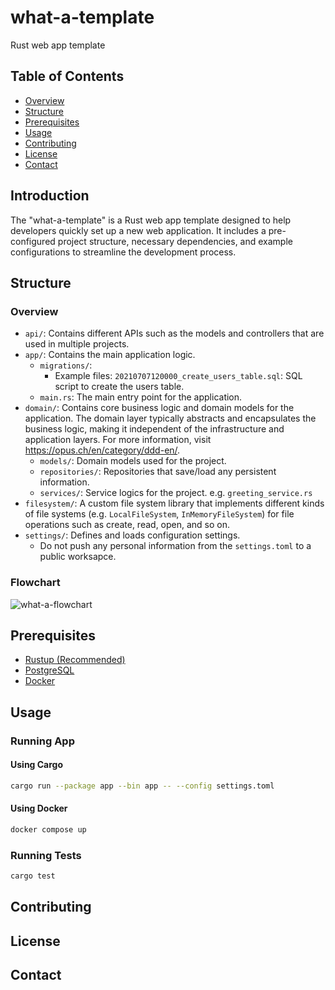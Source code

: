 # what-a-template

Rust web app template

## Table of Contents

- [Overview](#overview)
- [Structure](#structure)
- [Prerequisites](#prerequisites)
- [Usage](#usage)
- [Contributing](#contributing)
- [License](#license)
- [Contact](#contact)

## Introduction

The "what-a-template" is a Rust web app template designed to help developers quickly set up a new web application. It
includes a pre-configured project structure, necessary dependencies, and example configurations to streamline the
development process.

## Structure

### Overview

- `api/`: Contains different APIs such as the models and controllers that are used in multiple projects.
- `app/`: Contains the main application logic.
  - `migrations/`:
    - Example files: `20210707120000_create_users_table.sql`: SQL script to create the users table.
  - `main.rs`: The main entry point for the application.
- `domain/`: Contains core business logic and domain models for the application. The domain layer typically abstracts
  and encapsulates the business logic, making it independent of the infrastructure and application layers. For more
  information, visit https://opus.ch/en/category/ddd-en/.
  - `models/`: Domain models used for the project.
  - `repositories/`: Repositories that save/load any persistent information.
  - `services/`: Service logics for the project. e.g. `greeting_service.rs`
- `filesystem/`: A custom file system library that implements different kinds of file systems (e.g. `LocalFileSystem`, `InMemoryFileSystem`) for file operations such as create, read, open, and so on.
- `settings/`: Defines and loads configuration settings.
  - Do not push any personal information from the `settings.toml` to a public worksapce.

### Flowchart

![what-a-flowchart](https://github.com/user-attachments/assets/a1dae913-be68-4c66-8d4a-f915b7e82f8c)

## Prerequisites

- [Rustup (Recommended)](https://www.rust-lang.org/tools/install)
- [PostgreSQL](https://www.postgresql.org/download/)
- [Docker](https://www.docker.com/)

## Usage

### Running App

#### Using Cargo

```bash
cargo run --package app --bin app -- --config settings.toml
```

#### Using Docker

```bash
docker compose up
```

### Running Tests

```bash
cargo test
```

## Contributing

## License

## Contact
